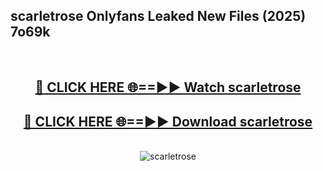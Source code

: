 <h2>scarletrose Onlyfans Leaked New Files (2025) 7o69k</h2>
<br>
<div align="center">
<h2><a href="https://mediafiles.top/scarletrose&ref=git" rel="nofollow">🔴 CLICK HERE 🌐==►► Watch scarletrose</a></h2>
<h2><a href="https://mediafiles.top/scarletrose&ref=git" rel="nofollow">🔴 CLICK HERE 🌐==►► Download scarletrose</a></h2>
<br>
<a href="https://mediafiles.top/scarletrose&ref=git" rel="nofollow" data-target="animated-image.originalLink"><img src="https://i.ibb.co.com/xMMVF88/686577567.gif" alt="scarletrose" style="max-width: 100%; display: inline-block;" data-target="animated-image.originalImage"></a>
</div>
<br>
<br>